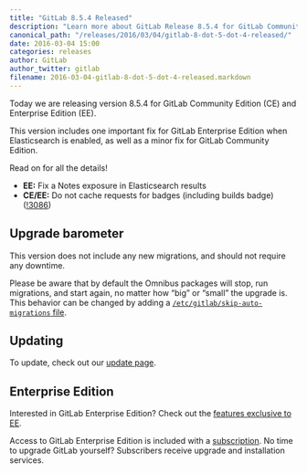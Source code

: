 ```yaml
---
title: "GitLab 8.5.4 Released"
description: "Learn more about GitLab Release 8.5.4 for GitLab Community Edition (CE) and Enterprise Edition (EE)"
canonical_path: "/releases/2016/03/04/gitlab-8-dot-5-dot-4-released/"
date: 2016-03-04 15:00
categories: releases
author: GitLab
author_twitter: gitlab
filename: 2016-03-04-gitlab-8-dot-5-dot-4-released.markdown
---
```


Today we are releasing version 8.5.4 for GitLab Community Edition (CE) and
Enterprise Edition (EE).

This version includes one important fix for GitLab Enterprise Edition when
Elasticsearch is enabled, as well as a minor fix for GitLab Community Edition.

Read on for all the details!

<!-- more -->

- **EE:** Fix a Notes exposure in Elasticsearch results
- **CE/EE:** Do not cache requests for badges (including builds badge) ([!3086])

[!3086]: https://gitlab.com/gitlab-org/gitlab-ce/merge_requests/3086

## Upgrade barometer

This version does not include any new migrations, and should not require 
any downtime.

Please be aware that by default the Omnibus packages will stop, run migrations,
and start again, no matter how “big” or “small” the upgrade is. This behavior
can be changed by adding a [`/etc/gitlab/skip-auto-migrations`
file](http://doc.gitlab.com/omnibus/update/README.html).

## Updating

To update, check out our [update page](/update/).

## Enterprise Edition

Interested in GitLab Enterprise Edition? Check out the [features exclusive to
EE](/features/#enterprise).

Access to GitLab Enterprise Edition is included with a [subscription](/pricing/).
No time to upgrade GitLab yourself? Subscribers receive upgrade and installation
services.
